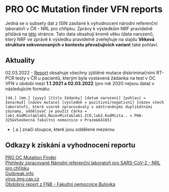 # PRO OC Mutation finder VFN reports

Jedná se o subsety dat z ISIN zasílané k vyhodnocení národní referenční laboratoři v ČR - NRL pro chřipku. Zprávy k výsledkům NRF pravidelně přidává na [této](https://archiv.szu.cz/tema/prevence/celogenomova-sekvenace-v-cr-souhrnna-zprava) stránce.
Tato data obsahují kromě věku (data narození), který NRF ve zprávě k výsledku pravidelně zveřejňuje na slajdu **Věková struktura sekvenovaných v kontextu převažujících variant** také pohlaví.

## Aktuality

02.03.2022 - [Report](report/report) obsahuje všechny zjištěné mutace diskriminačními RT-PCR testy v ČR u pacientů, kterým byla vystavená žádanka na test v OC VFN v období mezi **1.1.2021 a 02.03.2022** (pro rok 2020 nejsou data) v následujícím formátu:

```
[dd.] [mm.] [yyyy] [číslo žádanky] [datum narození] [pohlaví = žena/muž] [název mutace] [výsledek = pozitivní/negativní] [název všech laboratoří, které vzorek zpracovávaly s odstraněnými duplikátními záznamy, oddělovač je použit čárka = lab1.KodMista&lab1.NazevMista&lab1.ICO,lab2.KodMista.. = PHA-325&Všeobecná fakultní nemocnice v Praze&64165]
```
* [ a ] značí sloupce, které jsou oddělené mezerou

## Odkazy k získání a vyhodnocení reportu

[PRO OC Mutation Finder](https://github.com/PRO-OC/pro-oc-mutation-finder)\
[Přehledy zpracované Národní referenční laboratoří pro SARS-CoV-2 - NRL pro chřipku](https://dastacr.cz/SARS-CoV-2.html)\
[Outbreak.info](https://outbreak.info/situation-reports)\
[virus.img.cas.cz](https://virus.img.cas.cz/)\
[Obdobný report z FNB - Fakultní nemocnice Bulovka](https://github.com/bulovka/sars-cov-2-mutation-reports)
